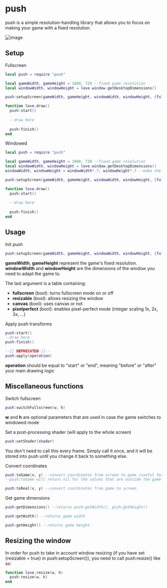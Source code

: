 push
==============

push is a simple resolution-handling library that allows you to focus on making your game with a fixed resolution.

![image](https://media.giphy.com/media/xTb1RycLHeAOPDownu/giphy.gif)

Setup
----------------
Fullscreen
```lua
local push = require "push"

local gameWidth, gameHeight = 1080, 720 --fixed game resolution
local windowWidth, windowHeight = love.window.getDesktopDimensions()

push:setupScreen(gameWidth, gameHeight, windowWidth, windowHeight, {fullscreen = true})

function love.draw()
  push:start()
  
  --draw here
  
  push:finish()
end
```

Windowed
```lua
local push = require "push"

local gameWidth, gameHeight = 1080, 720 --fixed game resolution
local windowWidth, windowHeight = love.window.getDesktopDimensions()
windowWidth, windowHeight = windowWidth*.7, windowHeight*.7 --make the window a bit smaller than the screen itself

push:setupScreen(gameWidth, gameHeight, windowWidth, windowHeight, {fullscreen = false})

function love.draw()
  push:start()
  
  --draw here
  
  push:finish()
end
```

Usage
----------------

Init push
```lua
push:setupScreen(gameWidth, gameHeight, windowWidth, windowHeight, {fullscreen, resizable, canvas, pixelperfect})
```
**gameWidth**, **gameHeight** represent the game's fixed resolution. **windowWidth** and **windowHeight** are the dimensions of the window you need to adapt the game to.

The last argument is a table containing:
- **fullscreen** (bool): turns fullscreen mode on or off
- **resizable** (bool): allows resizing the window
- **canvas** (bool): uses canvas or not
- **pixelperfect** (bool): enables pixel-perfect mode (integer scaling 1x, 2x, 3x, ...)

Apply push transforms
```lua
push:start()
--draw here
push:finish()

--[[ DEPRECATED ]]--
push:apply(operation)
```
**operation** should be equal to "start" or "end", meaning "before" or "after" your main drawing logic

Miscellaneous functions
----------------

Switch fullscreen
```lua
push:switchFullscreen(w, h)
```
**w** and **h** are optional parameters that are used in case the game switches to windowed mode


Set a post-processing shader (will apply to the whole screen)
```lua
push:setShader(shader)
```
You don't need to call this every frame. Simply call it once, and it will be stored into push until you change it back to something else.


Convert coordinates
```lua
push:toGame(x, y) --convert coordinates from screen to game (useful for mouse position)
--push:toGame will return nil for the values that are outside the game - be sure to check that before using them

push:toReal(x, y) --convert coordinates from game to screen
```

Get game dimensions
```lua
push:getDimensions() --returns push:getWidth(), push:getHeight()

push:getWidth() --returns game width

push:getHeight() --returns game height
```

Resizing the window
----------------

In order for push to take in account window resizing (if you have set {resizable = true} in push:setupScreen()), you need to call push:resize() like so:

```lua
function love.resize(w, h)
  push:resize(w, h)
end
```
